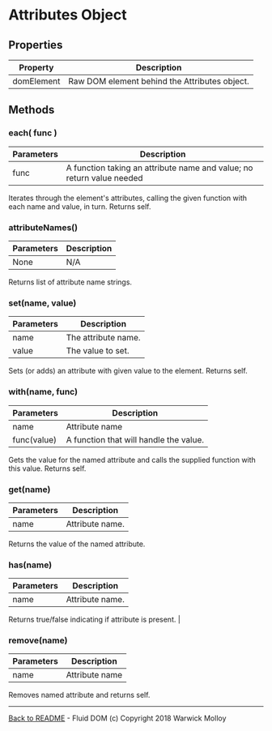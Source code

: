 # Attributes Object

## Properties

| Property | Description |
|----------|-------------|
| domElement | Raw DOM element behind the Attributes object. |

## Methods

### each( func )

| Parameters    | Description             |
|---------------|-------------------------|
| func          | A function taking an attribute name and value; no return value needed |

Iterates through the element's attributes, calling the given function with each name and value, in turn. Returns self.

### attributeNames()

| Parameters    | Description             |
|---------------|-------------------------|
| None          |  N/A |

Returns list of attribute name strings.

### set(name, value)

| Parameters    | Description             |
|---------------|-------------------------|
| name          | The attribute name.     |
| value         | The value to set.       |
    
Sets (or adds) an attribute with given value to the element. Returns self.

###  with(name, func)

| Parameters    | Description             |
|---------------|-------------------------|
| name          | Attribute name          |
| func(value)   | A function that will handle the value. |

Gets the value for the named attribute and calls the supplied function with this value. Returns self.

### get(name)

| Parameters    | Description             |
|---------------|-------------------------|
| name   | Attribute name. |

Returns the value of the named attribute.

### has(name)

| Parameters    | Description             |
|---------------|-------------------------|
| name   | Attribute name. |

Returns true/false indicating if attribute is present. |

### remove(name)

| Parameters    | Description             |
|---------------|-------------------------|
| name   | Attribute name |

Removes named attribute and returns self.


----
[Back to README](./README.md) - Fluid DOM (c) Copyright 2018 Warwick Molloy
